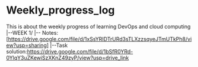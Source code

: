 # Weekly_progress_log
This is about the weekly progress of learning  DevOps and cloud computing 
|--WEEK 1/
  |-- Notes:[https://drive.google.com/file/d/1xSsYRIDTrURd3sTLXzzsqyeJTmUTkPh8/view?usp=sharing]
  |--Task solution:https://drive.google.com/file/d/1bSfR0YRd-0YlqY3uZKewiSzXKnZ49zyP/view?usp=drive_link

